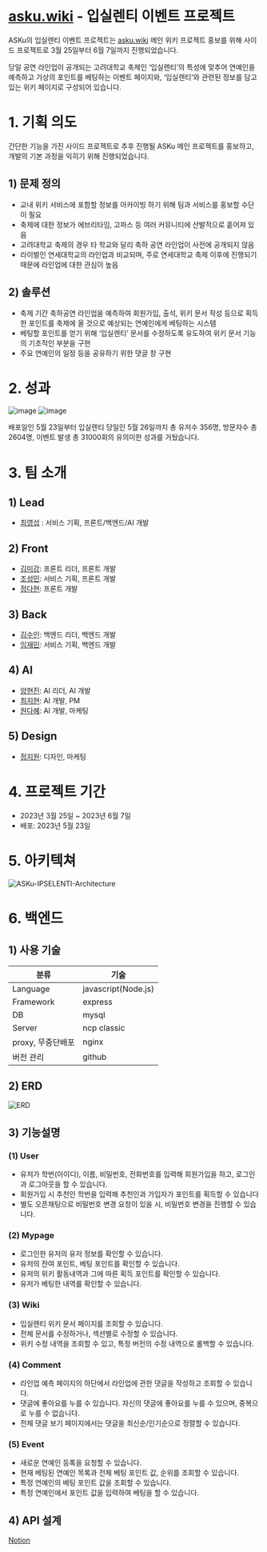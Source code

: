 # [asku.wiki](http://asku.wiki) - 입실렌티 이벤트 프로젝트

ASKu의 입실렌티 이벤트 프로젝트는 [asku.wiki](http://asku.wiki) 메인 위키 프로젝트 홍보를 위해 사이드 프로젝트로 3월 25일부터 6월 7일까지 진행되었습니다. 

당일 공연 라인업이 공개되는 고려대학교 축제인 ‘입실렌티’의 특성에 맞추어 연예인을 예측하고 가상의 포인트를 베팅하는 이벤트 페이지와, ‘입실렌티’와 관련된 정보를 담고 있는 위키 페이지로 구성되어 있습니다.

# 1. 기획 의도

간단한 기능을 가진 사이드 프로젝트로 추후 진행될 ASKu 메인 프로젝트를 홍보하고, 개발의 기본 과정을 익히기 위해 진행되었습니다.

## 1) 문제 정의

- 교내 위키 서비스에 포함할 정보를 아카이빙 하기 위해 팀과 서비스를 홍보할 수단이 필요
- 축제에 대한 정보가 에브리타임, 고파스 등 여러 커뮤니티에 산발적으로 흩어져 있음
- 고려대학교 축제의 경우 타 학교와 달리 축하 공연 라인업이 사전에 공개되지 않음
- 라이벌인 연세대학교의 라인업과 비교되며, 주로 연세대학교 축제 이후에 진행되기 때문에 라인업에 대한 관심이 높음

## 2) 솔루션

- 축제 기간 축하공연 라인업을 예측하여 회원가입, 출석, 위키 문서 작성 등으로 획득한 포인트를 축제에 올 것으로 예상되는 연예인에게 베팅하는 시스템
- 베팅할 포인트를 얻기 위해 ‘입실렌티’ 문서를 수정하도록 유도하여 위키 문서 기능의 기초적인 부분을 구현
- 주요 연예인의 일정 등을 공유하기 위한 댓글 창 구현

# 2. 성과

![image](https://github.com/KU-niverse/IPSELENTI-EVENT-Api/assets/78073229/8d7f56b1-4eb6-45c9-b1c8-4db34c5c3ee4)
![image](https://github.com/KU-niverse/IPSELENTI-EVENT-Api/assets/78073229/7a0e5bf0-2d7a-4cf7-af17-82c6262e7c13)

배포일인 5월 23일부터 입실렌티 당일인 5월 26일까지 총 유저수 356명, 방문자수 총 2604명, 이벤트 발생 총 31000회의 유의미한 성과를 거뒀습니다.

# 3. 팀 소개

## 1) Lead

- [최영섭](https://github.com/youngsupchoi) : 서비스 기획, 프론트/백엔드/AI 개발

## 2) Front

- [김미강](https://github.com/mkngkm): 프론트 리더, 프론트 개발
- [조성민](https://github.com/noviceo): 서비스 기획, 프론트 개발
- [정다현](https://github.com/dhyun22): 프론트 개발

## 3) Back

- [김수인](https://github.com/starcat37): 백엔드 리더, 백엔드 개발
- [임재민](https://github.com/jaemin8852): 서비스 기획, 백엔드 개발

## 4) AI

- [양현진](https://github.com/HyeonJin-Yang): AI 리더, AI 개발
- [최지현](https://github.com/Jihyun-Choi): AI 개발, PM
- [원다혜](https://github.com/dahyewon): AI 개발, 마케팅

## 5) Design

- [정지원](https://www.instagram.com/520.10000/): 디자인, 마케팅

# 4. 프로젝트 기간

- 2023년 3월 25일 ~ 2023년 6월 7일
- 배포: 2023년 5월 23일

# 5. 아키텍쳐

![ASKu-IPSELENTI-Architecture](https://file.notion.so/f/s/78f6fd15-af16-49d0-ae07-2f9db8aa5e02/Untitled.png?id=aa6b8d76-70f5-4de5-9c7b-f51c7b0907c7&table=block&spaceId=5e517d7e-f392-416d-a565-b2e2c4a7a2d7&expirationTimestamp=1699380000000&signature=934RuXZOxytcdYVlSQXwDWo9Y1xbBkfLL8EtjMdzoOI&downloadName=Untitled.png)

# 6. 백엔드

## 1) 사용 기술

| 분류 | 기술 |
| --- | --- |
| Language | javascript(Node.js) |
| Framework | express |
| DB | mysql |
| Server | ncp classic |
| proxy, 무중단배포 | nginx |
| 버전 관리 | github |

## 2) ERD

![ERD](https://github.com/KU-niverse/IPSELENTI-EVENT-Api/assets/78073229/d246dfda-3217-45cc-9631-1165fb7ef55a)

## 3) 기능설명

### (1) User

- 유저가 학번(아이디), 이름, 비밀번호, 전화번호를 입력해 회원가입을 하고, 로그인과 로그아웃을 할 수 있습니다.
- 회원가입 시 추천인 학번을 입력해 추천인과 가입자가 포인트를 획득할 수 있습니다
- 별도 오픈채팅으로 비밀번호 변경 요청이 있을 시, 비밀번호 변경을 진행할 수 있습니다.

### (2) Mypage

- 로그인한 유저의 유저 정보를 확인할 수 있습니다.
- 유저의 잔여 포인트, 베팅 포인트를 확인할 수 있습니다.
- 유저의 위키 활동내역과 그에 따른 획득 포인트를 확인할 수 있습니다.
- 유저가 베팅한 내역를 확인할 수 있습니다.

### (3) Wiki

- 입실렌티 위키 문서 페이지를 조회할 수 있습니다.
- 전체 문서를 수정하거나, 섹션별로 수정할 수 있습니다.
- 위키 수정 내역을 조회할 수 있고, 특정 버전의 수정 내역으로 롤백할 수 있습니다.

### (4) Comment

- 라인업 예측 페이지의 하단에서 라인업에 관한 댓글을 작성하고 조회할 수 있습니다.
- 댓글에 좋아요를 누를 수 있습니다. 자신의 댓글에 좋아요를 누를 수 있으며, 중복으로 누를 수 없습니다.
- 전체 댓글 보기 페이지에서는 댓글을 최신순/인기순으로 정렬할 수 있습니다.

### (5) Event

- 새로운 연예인 등록을 요청할 수 있습니다.
- 현재 베팅된 연예인 목록과 전체 베팅 포인트 값, 순위를 조회할 수 있습니다.
- 특정 연예인의 베팅 포인트 값을 조회할 수 있습니다.
- 특정 연예인에서 포인트 값을 입력하여 베팅을 할 수 있습니다.

## 4) API 설계

[Notion](https://034179.notion.site/cc933859a0ca4ba5b13f537556051056?v=c166dc1df5464b4db70511a503c48bec)
